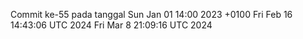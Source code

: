 Commit ke-55 pada tanggal Sun Jan 01 14:00 2023 +0100
Fri Feb 16 14:43:06 UTC 2024
Fri Mar  8 21:09:16 UTC 2024
